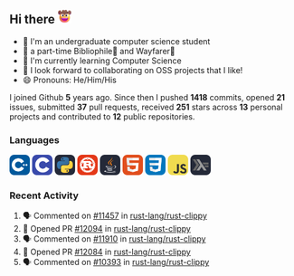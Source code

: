 ## Hi there <picture><img src="./assets/cowboy.png" alt="Cowboy Hat Face" width="25" height="25" /></picture>

- 📖 I'm an undergraduate computer science student
- 🔭 a part-time Bibliophile📕 and Wayfarer🚶
- 🌱 I'm currently learning Computer Science
- 👯 I look forward to collaborating on OSS projects that I like!
- 😄 Pronouns: He/Him/His

I joined Github **5** years ago. Since then I pushed **1418** commits, opened **21** issues, submitted **37** pull requests, received **251** stars across **13** personal projects and contributed to **12** public repositories.

### Languages

<p float="left">
<picture><img src="./assets/cpp.svg" alt="cpp" width="36" /></picture>
<picture><img src="./assets/c.svg" alt="c" width="36" /></picture>
<picture><img src="./assets/py.svg" alt="python" width="36" /></picture>
<picture><img src="./assets/rust.svg" alt="rust" width="36" /></picture>
<picture><img src="./assets/java.svg" alt="java" width="36" /></picture>
<picture><img src="./assets/html.svg" alt="html" width="36" /></picture>
<picture><img src="./assets/css.svg" alt="css" width="36" /></picture>
<picture><img src="./assets/js.svg" alt="js" width="36" /></picture>
<picture><img src="./assets/haskell.svg" alt="haskell" width="36" /></picture>
</p>

### Recent Activity

<!--START_SECTION:activity-->
1. 🗣 Commented on [#11457](https://github.com/rust-lang/rust-clippy/issues/11457#issuecomment-1877712320) in [rust-lang/rust-clippy](https://github.com/rust-lang/rust-clippy)
2. 💪 Opened PR [#12094](https://github.com/rust-lang/rust-clippy/pull/12094) in [rust-lang/rust-clippy](https://github.com/rust-lang/rust-clippy)
3. 🗣 Commented on [#11910](https://github.com/rust-lang/rust-clippy/issues/11910#issuecomment-1877654647) in [rust-lang/rust-clippy](https://github.com/rust-lang/rust-clippy)
4. 💪 Opened PR [#12084](https://github.com/rust-lang/rust-clippy/pull/12084) in [rust-lang/rust-clippy](https://github.com/rust-lang/rust-clippy)
5. 🗣 Commented on [#10393](https://github.com/rust-lang/rust-clippy/issues/10393#issuecomment-1875622639) in [rust-lang/rust-clippy](https://github.com/rust-lang/rust-clippy)
<!--END_SECTION:activity-->

